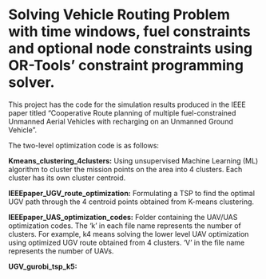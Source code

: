 # Solving Vehicle Routing Problem with time windows, fuel constraints and optional node constraints using OR-Tools’ constraint programming solver.

This project has the code for the simulation results produced in the IEEE paper titled “Cooperative Route planning of multiple fuel-constrained Unmanned Aerial Vehicles with recharging on an Unmanned Ground Vehicle”.

The two-level optimization code is as follows:

**Kmeans_clustering_4clusters:**  Using unsupervised Machine Learning (ML) algorithm to cluster the mission points on the area into 4 clusters. Each cluster has its own cluster centroid.

**IEEEpaper_UGV_route_optimization:**  Formulating a TSP to find the optimal UGV path through the 4 centroid points obtained from K-means clustering.

**IEEEpaper_UAS_optimization_codes:**  Folder containing the UAV/UAS optimization codes. The ‘k’ in each file name represents the number of clusters. For example, k4 means solving the lower level UAV optimization using optimized UGV route obtained from 4 clusters. ‘V’ in the file name represents the number of UAVs.

**UGV_gurobi_tsp_k5:**  
